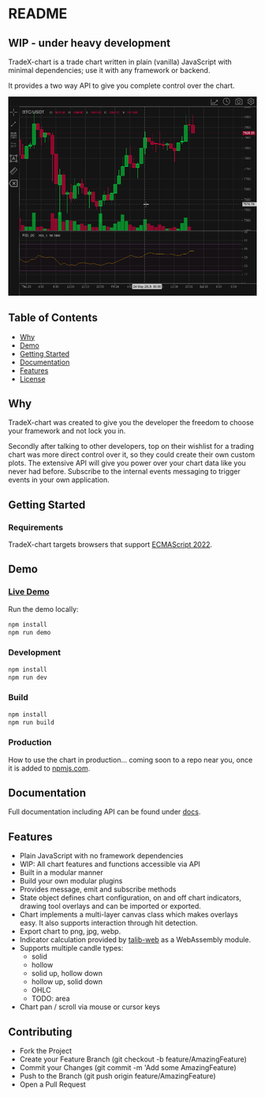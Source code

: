# README

## WIP - under heavy development

TradeX-chart is a trade chart written in plain (vanilla) JavaScript with minimal dependencies; use it with any framework or backend.

It provides a two way API to give you complete control over the chart.

![](assets/20220922_230049_Screenshot_20220922_225048.png)

## Table of Contents

* [Why](#why)
* [Demo](#demo)
* [Getting Started](#getting-started)
* [Documentation](/docs/documentation.md)
* [Features](#features)
* [License](/LICENSE)

## Why

TradeX-chart was created to give you the developer the freedom to choose your framework and not lock you in.

Secondly after talking to other developers, top on their wishlist for a trading chart was more direct control over it, so they could create their own custom plots. The extensive API will give you power over your chart data like you never had before. Subscribe to the internal events messaging to trigger events in your own application.

## Getting Started

### Requirements

TradeX-chart targets browsers that support [ECMAScript 2022](https://www.ecma-international.org/wp-content/uploads/ECMA-262_13th_edition_june_2022.pdfhttps:/).

## Demo

### [Live Demo](https://tradex-chart.guildmedia.net)

Run the demo locally:

```
npm install
npm run demo
```

### Development

```
npm install
npm run dev
```

### Build

```
npm install
npm run build
```

### Production

How to use the chart in production... coming soon to a repo near you, once it is added to [npmjs.com](https://npmjs.com).

## Documentation

Full documentation including API can be found under [docs](/docs/documentation.md).

## Features

* Plain JavaScript with no framework dependencies
* WIP: All chart features and functions accessible via API
* Built in a modular manner
* Build your own modular plugins
* Provides message, emit and subscribe methods
* State object defines chart configuration, on and off chart indicators, drawing tool overlays and can be imported or exported.
* Chart implements a multi-layer canvas class which makes overlays easy. It also supports interaction through hit detection.
* Export chart to png, jpg, webp.
* Indicator calculation provided by [talib-web](https://https://anchegt.github.io/talib-web/) as a WebAssembly module.
* Supports multiple candle types:
  * solid
  * hollow
  * solid up, hollow down
  * hollow up, solid down
  * OHLC
  * TODO: area
* Chart pan / scroll via mouse or cursor keys

## Contributing

* Fork the Project
* Create your Feature Branch (git checkout -b feature/AmazingFeature)
* Commit your Changes (git commit -m 'Add some AmazingFeature)
* Push to the Branch (git push origin feature/AmazingFeature)
* Open a Pull Request
